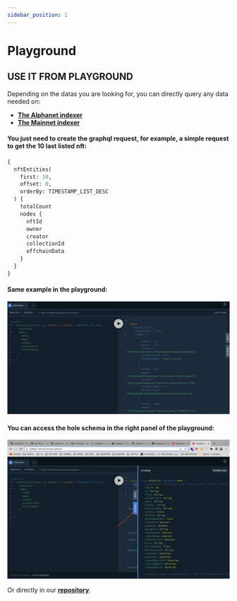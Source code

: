 ```yaml
---
sidebar_position: 1
---
```


# Playground

## USE IT FROM PLAYGROUND

Depending on the datas you are looking for, you can directly query any data needed on: 
- **[The Alphanet indexer](https://indexer-alphanet.ternoa.dev/)**
- **[The Mainnet indexer](https://indexer-mainnet.ternoa.network/)**

#### You just need to create the graphql request, for example, a simple request to get the 10 last listed nft: 
```graphql
{
  nftEntities(
    first: 10, 
    offset: 0, 
    orderBy: TIMESTAMP_LIST_DESC
  ) {
    totalCount
    nodes {
      nftId
      owner
      creator
      collectionId
      offchainData
    }
  }
}
```
#### Same example in the playground:
![exemple](./playground-example.png)

#### You can access the hole schema in the right panel of the playground:
![playgroundPanel](./playground-schema.png)

Or directly in our **[repository](https://github.com/capsule-corp-ternoa/ternoa-subql/blob/main/schema.graphql)**.